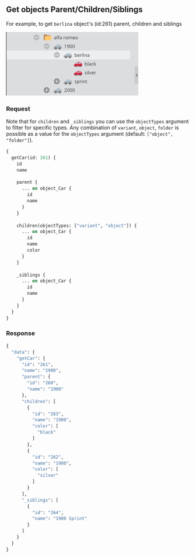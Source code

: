 ## Get objects Parent/Children/Siblings

For example, to get `berlina` object's (id:261) parent, children and siblings

![](../../../img/graphql/sample_parentChildrenSiblings.png)

### Request

Note that for `children` and `_siblings` you can use the `objectTypes` argument to filter for specific types.
Any combination of `variant`, `object`, `folder` is possible as a value for the `objectTypes` argument (default: `["object", "folder"]`).

```graphql
{
  getCar(id: 261) {
    id
    name

    parent {
      ... on object_Car {
        id
        name
      }
    }

    children(objectTypes: ["variant", "object"]) {
      ... on object_Car {
        id
        name
        color
      }
    }

    _siblings {
      ... on object_Car {
        id
        name
      }
    }
  }
}
```

### Response

```graphql
{
  "data": {
    "getCar": {
      "id": "261",
      "name": "1900",
      "parent": {
        "id": "260",
        "name": "1900"
      },
      "children": [
        {
          "id": "263",
          "name": "1900",
          "color": [
            "black"
          ]
        },
        {
          "id": "262",
          "name": "1900",
          "color": [
            "silver"
          ]
        }
      ],
      "_siblings": [
        {
          "id": "264",
          "name": "1900 Sprint"
        }
      ]
    }
  }
}
```
